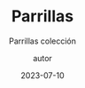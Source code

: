 ---
layout: _blogs/_parrillas.njk
permalink: /parrillas/

title: Parrillas
subtitle: Parrillas colección
image: /assets/static/images/7.jpg
author: autor
date: 2023-07-10
tags: ["page"]
imageAlt: Contacta
descripcion: Contacta con Estructuras modulares.com
---